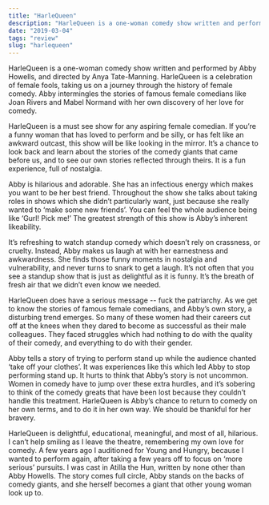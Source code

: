 ```yaml
---
title: "HarleQueen"
description: "HarleQueen is a one-woman comedy show written and performed by Abby Howells, and directed by Anya Tate-Manning. HarleQueen is a celebration of female fools, taking us on a journey through the history of female comedy."
date: "2019-03-04"
tags: "review"
slug: "harlequeen"
---
```


HarleQueen is a one-woman comedy show written and performed by Abby Howells, and directed by Anya Tate-Manning. HarleQueen is a celebration of female fools, taking us on a journey through the history of female comedy. Abby intermingles the stories of famous female comedians like Joan Rivers and Mabel Normand with her own discovery of her love for comedy. ​

HarleQueen is a must see show for any aspiring female comedian. If you’re a funny woman that has loved to perform and be silly, or has felt like an awkward outcast, this show will be like looking in the mirror. It’s a chance to look back and learn about the stories of the comedy giants that came before us, and to see our own stories reflected through theirs. It is a fun experience, full of nostalgia. 

Abby is hilarious and adorable. She has an infectious energy which makes you want to be her best friend. Throughout the show she talks about taking roles in shows which she didn’t particularly want, just because she really wanted to ‘make some new friends’. You can feel the whole audience being like ‘Gurl! Pick me!’ The greatest strength of this show is Abby’s inherent likeability.

It’s refreshing to watch standup comedy which doesn’t rely on crassness, or cruelty. Instead, Abby makes us laugh at with her earnestness and awkwardness. She finds those funny moments in nostalgia and vulnerability, and never turns to snark to get a laugh. It’s not often that you see a standup show that is just as delightful as it is funny.  It’s the breath of fresh air that we didn’t even know we needed.

HarleQueen does have a serious message -- fuck the patriarchy. As we get to know the stories of famous female comedians, and Abby’s own story, a disturbing trend emerges. So many of these women had their careers cut off at the knees when they dared to become as successful as their male colleagues. They faced struggles which had nothing to do with the quality of their comedy, and everything to do with their gender.

Abby tells a story of trying to perform stand up while the audience chanted ‘take off your clothes’. It was experiences like this which led Abby to stop performing stand up. It hurts to think that Abby’s story is not uncommon. Women in comedy have to jump over these extra hurdles, and it’s sobering to think of the comedy greats that have been lost because they couldn’t handle this treatment. HarleQueen is Abby’s chance to return to comedy on her own terms, and to do it in her own way. We should be thankful for her bravery.

HarleQueen is delightful, educational, meaningful, and most of all, hilarious. I can’t help smiling as I leave the theatre, remembering my own love for comedy. A few years ago I auditioned for Young and Hungry, because I wanted to perform again, after taking a few years off to focus on ‘more serious’ pursuits. I was cast in Atilla the Hun, written by none other than Abby Howells. The story comes full circle,  Abby stands on the backs of comedy giants, and she herself becomes a giant that other young woman look up to.